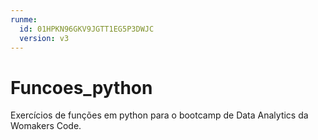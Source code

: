 ```yaml
---
runme:
  id: 01HPKN96GKV9JGTT1EG5P3DWJC
  version: v3
---
```


# Funcoes_python

Exercícios de funções em python para o bootcamp de Data Analytics da Womakers Code.